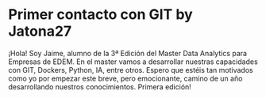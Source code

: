 # Primer contacto con GIT by Jatona27

¡Hola! Soy Jaime, alumno de la 3ª Edición del Master Data Analytics para Empresas de EDEM. En el master vamos a desarrollar nuestras capacidades con GIT, Dockers, Python, IA, entre otros. Espero que estéis tan motivados como yo por empezar este breve, pero emocionante, camino de un año desarrollando nuestros conocimientos.
Primera edición!

